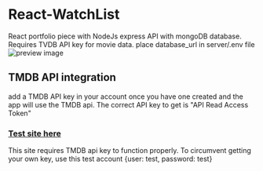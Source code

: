 # React-WatchList
 React portfolio piece with NodeJs express API with  mongoDB database. Requires TVDB API key for movie data.
 place database_url in server/.env file
![preview image](screenshots/image.png)
## TMDB API integration
add a TMDB API key in your account once you have one created and the app will use the TMDB api. The correct API key to get is "API Read Access Token"

### [Test site here](https://react-portfolio-theta-snowy.vercel.app/)

This site requires TMDB api key to function properly. To circumvent getting your own key, use this test account 
{user: test, password: test}
